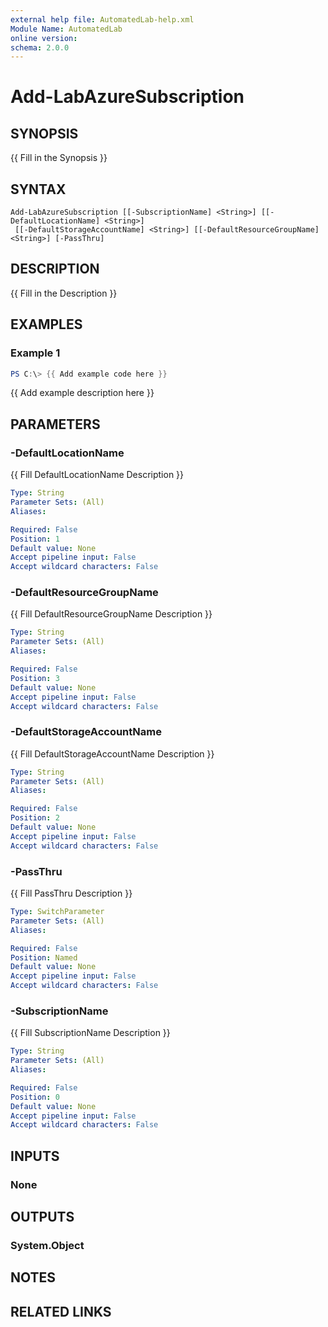```yaml
---
external help file: AutomatedLab-help.xml
Module Name: AutomatedLab
online version:
schema: 2.0.0
---
```


# Add-LabAzureSubscription

## SYNOPSIS
{{ Fill in the Synopsis }}

## SYNTAX

```
Add-LabAzureSubscription [[-SubscriptionName] <String>] [[-DefaultLocationName] <String>]
 [[-DefaultStorageAccountName] <String>] [[-DefaultResourceGroupName] <String>] [-PassThru]
```

## DESCRIPTION
{{ Fill in the Description }}

## EXAMPLES

### Example 1
```powershell
PS C:\> {{ Add example code here }}
```

{{ Add example description here }}

## PARAMETERS

### -DefaultLocationName
{{ Fill DefaultLocationName Description }}

```yaml
Type: String
Parameter Sets: (All)
Aliases:

Required: False
Position: 1
Default value: None
Accept pipeline input: False
Accept wildcard characters: False
```

### -DefaultResourceGroupName
{{ Fill DefaultResourceGroupName Description }}

```yaml
Type: String
Parameter Sets: (All)
Aliases:

Required: False
Position: 3
Default value: None
Accept pipeline input: False
Accept wildcard characters: False
```

### -DefaultStorageAccountName
{{ Fill DefaultStorageAccountName Description }}

```yaml
Type: String
Parameter Sets: (All)
Aliases:

Required: False
Position: 2
Default value: None
Accept pipeline input: False
Accept wildcard characters: False
```

### -PassThru
{{ Fill PassThru Description }}

```yaml
Type: SwitchParameter
Parameter Sets: (All)
Aliases:

Required: False
Position: Named
Default value: None
Accept pipeline input: False
Accept wildcard characters: False
```

### -SubscriptionName
{{ Fill SubscriptionName Description }}

```yaml
Type: String
Parameter Sets: (All)
Aliases:

Required: False
Position: 0
Default value: None
Accept pipeline input: False
Accept wildcard characters: False
```

## INPUTS

### None

## OUTPUTS

### System.Object
## NOTES

## RELATED LINKS
